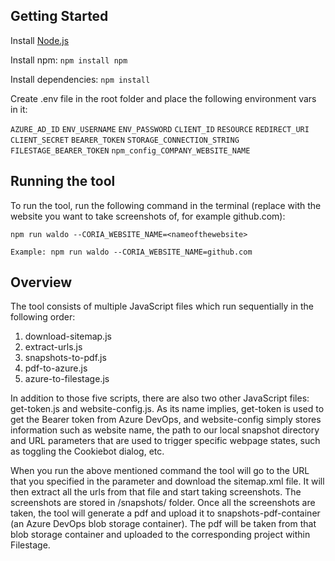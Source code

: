 ## Getting Started

Install [Node.js](https://nodejs.org/en/download/)

Install npm:
`npm install npm`

Install dependencies:
`npm install`

Create .env file in the root folder and place the following environment vars in it:

`AZURE_AD_ID`
`ENV_USERNAME`
`ENV_PASSWORD`
`CLIENT_ID`
`RESOURCE`
`REDIRECT_URI`
`CLIENT_SECRET`
`BEARER_TOKEN`
`STORAGE_CONNECTION_STRING`
`FILESTAGE_BEARER_TOKEN`
`npm_config_COMPANY_WEBSITE_NAME`

## Running the tool
To run the tool, run the following command in the terminal (replace <nameofthewebsite> with the website you want to take screenshots of, for example github.com):

`npm run waldo --CORIA_WEBSITE_NAME=<nameofthewebsite>`
  
`Example: npm run waldo --CORIA_WEBSITE_NAME=github.com`

## Overview
The tool consists of multiple JavaScript files which run sequentially in the following order:

1.	download-sitemap.js
2.	extract-urls.js
3.	snapshots-to-pdf.js
4.	pdf-to-azure.js
5.	azure-to-filestage.js

In addition to those five scripts, there are also two other JavaScript files: get-token.js and website-config.js. As its name implies, get-token is used to get the Bearer token from Azure DevOps, and website-config simply stores information such as website name, the path to our local snapshot directory and URL parameters that are used to trigger specific webpage states, such as toggling the Cookiebot dialog, etc.

When you run the above mentioned command the tool will go to the URL that you specified in the parameter and download the sitemap.xml file. It will then extract all the urls from that file and start taking screenshots. The screenshots are stored in /snapshots/<nameofthewebsite> folder. Once all the screenshots are taken, the tool will generate a pdf and upload it to snapshots-pdf-container (an Azure DevOps blob storage container). The pdf will be taken from that blob storage container and uploaded to the corresponding project within Filestage.
